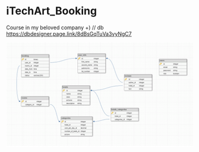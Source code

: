 # iTechArt_Booking
Course in my beloved company +)
// db     https://dbdesigner.page.link/8dBsGqTuVa3vyNgC7


![alt text](2021-10-30_23-35-38.png)
